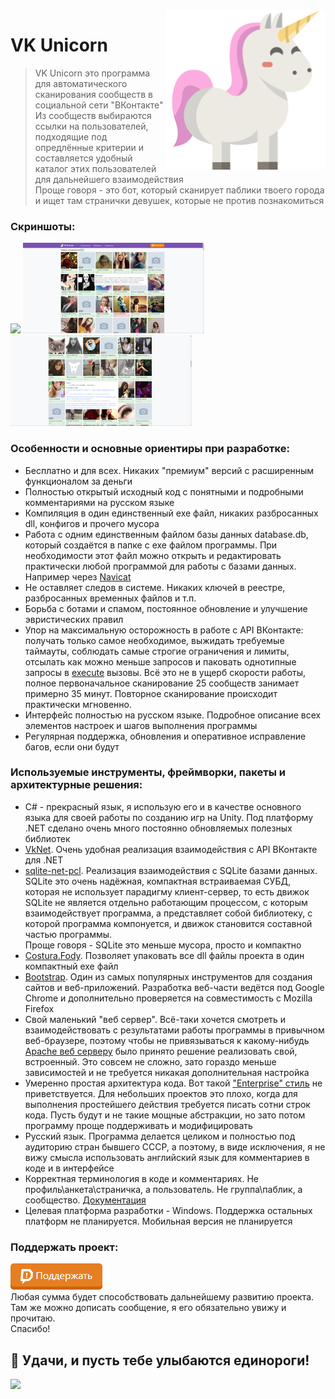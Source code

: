 <img src="./media/icon.png?raw=true" align="right" height="255" />

# VK Unicorn
> VK Unicorn это программа для автоматического сканирования сообществ в социальной сети "ВКонтакте"<br>Из сообществ выбираются ссылки на пользователей, подходящие под опредлённые критерии и составляется удобный каталог этих пользователей для дальнейшего взаимодействия<br>Проще говоря - это бот, который сканирует паблики твоего города и ищет там странички девушек, которые не против познакомиться

### Скриншоты:
<a href="./docs/screenshot_1.png?raw=true"><img src="https://i.imgur.com/lmP32Ao.png" width="290"></a> <img src="./docs/screenshot_2.png?raw=true" width="290"> <img src="./docs/screenshot_3.png?raw=true" width="290">
<br>

### Особенности и основные ориентиры при разработке:
- Бесплатно и для всех. Никаких "премиум" версий с расширенным функционалом за деньги
- Полностью открытый исходный код с понятными и подробными комментариями на русском языке
- Компиляция в один единственный exe файл, никаких разбросанных dll, конфигов и прочего мусора
- Работа с одним единственным файлом базы данных database.db, который создаётся в папке с exe файлом программы. При необходимости этот файл можно открыть и редактировать практически любой программой для работы с базами данных. Например через [Navicat](https://www.navicat.com/en/products/navicat-for-sqlite)
- Не оставляет следов в системе. Никаких ключей в реестре, разбросанных временных файлов и т.п.
- Борьба с ботами и спамом, постоянное обновление и улучшение эвристических правил
- Упор на максимальную осторожность в работе с API ВКонтакте: получать только самое необходимое, выжидать требуемые таймауты, соблюдать самые строгие ограничения и лимиты, отсылать как можно меньше запросов и паковать однотипные запросы в [execute](https://vk.com/dev/execute) вызовы. Всё это не в ущерб скорости работы, полное первоначальное сканирование 25 сообществ занимает примерно 35 минут. Повторное сканирование происходит практически мгновенно.
- Интерфейс полностью на русском языке. Подробное описание всех элементов настроек и шагов выполнения программы
- Регулярная поддержка, обновления и оперативное исправление багов, если они будут

### Используемые инструменты, фреймворки, пакеты и архитектурные решения:
- C# - прекрасный язык, я использую его и в качестве основного языка для своей работы по созданию игр на Unity. Под платформу .NET сделано очень много постоянно обновляемых полезных библиотек
- [VkNet](https://www.nuget.org/packages/VkNet). Очень удобная реализация взаимодействия с API ВКонтакте для .NET
- [sqlite-net-pcl](https://www.nuget.org/packages/sqlite-net-pcl). Реализация взаимодействия с SQLite базами данных. SQLite это очень надёжная, компактная встраиваемая СУБД, которая не использует парадигму клиент-сервер, то есть движок SQLite не является отдельно работающим процессом, с которым взаимодействует программа, а представляет собой библиотеку, с которой программа компонуется, и движок становится составной частью программы.<br>Проще говоря - SQLite это меньше мусора, просто и компактно
- [Costura.Fody](https://www.nuget.org/packages/Costura.Fody). Позволяет упаковать все dll файлы проекта в один компактный exe файл
- [Bootstrap](https://getbootstrap.com/). Один из самых популярных инструментов для создания сайтов и веб-приложений. Разработка веб-части ведётся под Google Chrome и дополнительно проверяется на совместимость с Mozilla Firefox
- Свой маленький "веб сервер". Всё-таки хочется смотреть и взаимодействовать с результатами работы программы в привычном веб-браузере, поэтому чтобы не привязываться к какому-нибудь [Apache веб серверу](https://httpd.apache.org/) было принято решение реализовать свой, встроенный. Это совсем не сложно, зато гораздо меньше зависимостей и не требуется никакая дополнительная настройка
- Умеренно простая архитектура кода. Вот такой ["Enterprise" стиль](https://gist.github.com/lolzballs/2152bc0f31ee0286b722) не приветствуется. Для небольших проектов это плохо, когда для выполнения простейшего действия требуется писать сотни строк кода. Пусть будут и не такие мощные абстракции, но зато потом программу проще поддерживать и модифицировать
- Русский язык. Программа делается целиком и полностью под аудиторию стран бывшего СССР, а поэтому, в виде исключения, я не вижу смысла использовать английский язык для комментариев в коде и в интерфейсе
- Корректная терминология в коде и комментариях. Не профиль\анкета\страничка, а пользователь. Не группа\паблик, а сообщество. [Документация](https://vk.com/dev/objects)
- Целевая платформа разработки - Windows. Поддержка остальных платформ не планируется. Мобильная версия не планируется

### Поддержать проект:
<a href="https://www.donationalerts.com/r/VKUnicorn"><img src="./docs/support.png?raw=true"></a><br>
Любая сумма будет способствовать дальнейшему развитию проекта.<br>
Там же можно дописать сообщение, я его обязательно увижу и прочитаю.<br>
Спасибо!

## 💬 Удачи, и пусть тебе улыбаются единороги!
<img align="left" src="./docs/unicorn.gif?raw=true">
